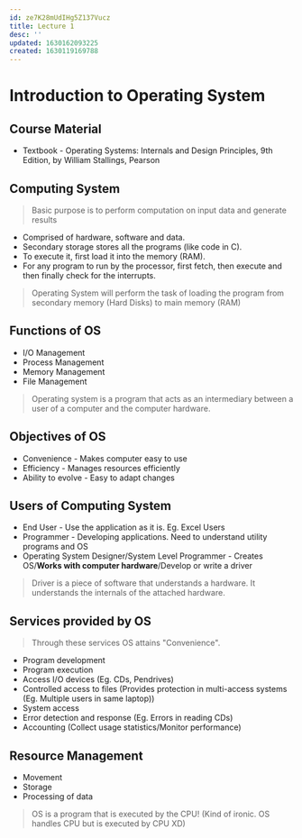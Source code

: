 ```yaml
---
id: ze7K28mUdIHg5Z137Vucz
title: Lecture 1
desc: ''
updated: 1630162093225
created: 1630119169788
---
```


# Introduction to Operating System

## Course Material
* Textbook - Operating Systems: Internals and Design Principles, 9th Edition, by William Stallings, Pearson

## Computing System

> Basic purpose is to perform computation on input data and generate results

* Comprised of hardware, software and data.
* Secondary storage stores all the programs (like code in C).
* To execute it, first load it into the memory (RAM).
* For any program to run by the processor, first fetch, then execute and then finally check for the interrupts.

> Operating System will perform the task of loading the program from secondary memory (Hard Disks) to main memory (RAM)

## Functions of OS
* I/O Management
* Process Management
* Memory Management
* File Management

> Operating system is a program that acts as an intermediary between a user of a computer and the computer hardware.

## Objectives of OS
* Convenience - Makes computer easy to use
* Efficiency - Manages resources efficiently
* Ability to evolve - Easy to adapt changes

## Users of Computing System
* End User - Use the application as it is. Eg. Excel Users
* Programmer - Developing applications. Need to understand utility programs and OS
* Operating System Designer/System Level Programmer - Creates OS/**Works with computer hardware**/Develop or write a driver

> Driver is a piece of software that understands a hardware. It understands the internals of the attached hardware.

## Services provided by OS

> Through these services OS attains "Convenience".

* Program development
* Program execution
* Access I/O devices (Eg. CDs, Pendrives)
* Controlled access to files (Provides protection in multi-access systems (Eg. Multiple users in same laptop))
* System access
* Error detection and response (Eg. Errors in reading CDs)
* Accounting (Collect usage statistics/Monitor performance)

## Resource Management
* Movement
* Storage
* Processing of data

> OS is a program that is executed by the CPU! (Kind of ironic. OS handles CPU but is executed by CPU XD)